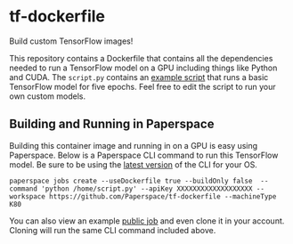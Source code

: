# tf-dockerfile
Build custom TensorFlow images!

This repository contains a Dockerfile that contains all the dependencies needed to run a TensorFlow model on a GPU including things like Python and CUDA. The `script.py` contains an [example script](https://www.tensorflow.org/tutorials) that runs a basic TensorFlow model for five epochs. Feel free to edit the script to run your own custom models.

## Building and Running in Paperspace 
Building this container image and running in on a GPU is easy using Paperspace. Below is a Paperspace CLI command to run this TensorFlow model. Be sure to be using the [latest version](https://github.com/Paperspace/paperspace-node/releases) of the CLI for your OS. 

```
paperspace jobs create --useDockerfile true --buildOnly false  --command 'python /home/script.py' --apiKey XXXXXXXXXXXXXXXXXXX --workspace https://github.com/Paperspace/tf-dockerfile --machineType K80
```

You can also view an example [public job](https://www.paperspace.com/console/jobs/jxnt5klyimt0b) and even clone it in your account.  Cloning will run the same CLI command included above. 
